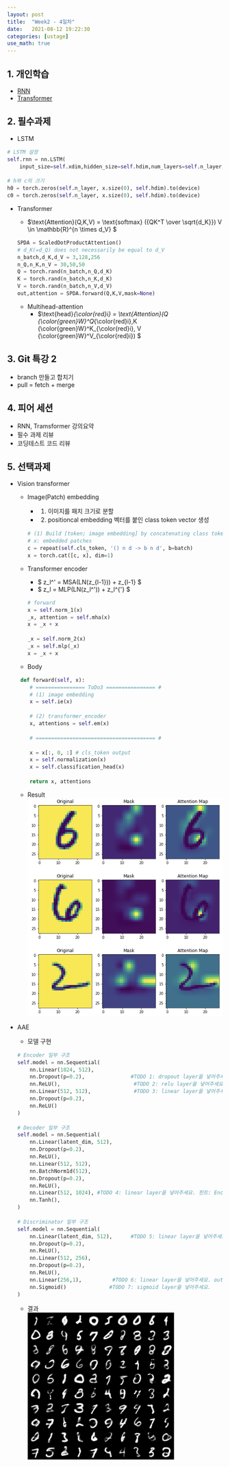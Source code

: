```yaml
---
layout: post
title:  "Week2 - 4일차"
date:   2021-08-12 19:22:30
categories: [ustage]
use_math: true
---
```


## 1. 개인학습
* [RNN](https://kyunghyunlim.github.io/ml_ai/2021/08/12/rnn.html)
* [Transformer](https://kyunghyunlim.github.io/ml_ai/2021/08/12/transformer.html)
	
## 2. 필수과제
* LSTM  

```python
# LSTM 설정
self.rnn = nn.LSTM(
    input_size=self.xdim,hidden_size=self.hdim,num_layers=self.n_layer,batch_first=True)

# h와 c의 크기
h0 = torch.zeros(self.n_layer, x.size(0), self.hdim).to(device)
c0 = torch.zeros(self.n_layer, x.size(0), self.hdim).to(device)
```

* Transformer
    * $\text{Attention}(Q,K,V) = \text{softmax} ({QK^T \over \sqrt{d_K}}) V \in \mathbb{R}^{n \times d_V} $

    
    ```python
    SPDA = ScaledDotProductAttention()
    # d_K(=d_Q) does not necessarily be equal to d_V
    n_batch,d_K,d_V = 3,128,256 
    n_Q,n_K,n_V = 30,50,50
    Q = torch.rand(n_batch,n_Q,d_K)
    K = torch.rand(n_batch,n_K,d_K)
    V = torch.rand(n_batch,n_V,d_V)
    out,attention = SPDA.forward(Q,K,V,mask=None)
    ```

    * Multihead-attention
        * $\text{head}_{\color{red}i} = \text{Attention}(Q {\color{green}W}^Q_{\color{red}i},K {\color{green}W}^K_{\color{red}i}, V {\color{green}W}^V_{\color{red}i}) $

## 3. Git 특강 2
* branch 만들고 합치기
* pull = fetch + merge

## 4. 피어 세션
* RNN, Tramsformer 강의요약
* 필수 과제 리뷰
* 코딩테스트 코드 리뷰

## 5. 선택과제
* Vision transformer
    * Image(Patch) embedding
        * 1. 이미지를 패치 크기로 분할
        * 2. positioncal embedding 벡터를 붙인 class token vector 생성
        ```python
        # (1) Build [token; image embedding] by concatenating class token with image embedding
        # x: embedded patches
        c = repeat(self.cls_token, '() n d -> b n d', b=batch) 
        x = torch.cat([c, x], dim=1)
        ```
    
    * Transformer encoder
        * $ z_l^' = MSA(LN(z_{l-1})) + z_{l-1} $
        * $ z_l = MLP(LN(z_l^')) + z_l^{'} $  

        ```python
        # forward
        x = self.norm_1(x)
        _x, attention = self.mha(x)
        x = _x + x
        
        _x = self.norm_2(x)
        _x = self.mlp(_x)
        x = _x + x
        ```
    
    * Body  
    ```python
     def forward(self, x):
        # ================ ToDo3 ================ #
        # (1) image embedding
        x = self.ie(x)

        # (2) transformer_encoder
        x, attentions = self.em(x)

        # ======================================= #

        x = x[:, 0, :] # cls_token output
        x = self.normalization(x)
        x = self.classification_head(x)

        return x, attentions
    ```

    * Result  
    ![](/assets/image/ustage/w2_day4_1.PNG)

* AAE
    * 모델 구현  
    ```python
    # Encoder 일부 구조
    self.model = nn.Sequential(
        nn.Linear(1024, 512),
        nn.Dropout(p=0.2),               #TODO 1: dropout layer을 넣어주세요
        nn.ReLU(),                        #TODO 2: relu layer을 넣어주세요
        nn.Linear(512, 512),              #TODO 3: linear layer을 넣어주세요 
        nn.Dropout(p=0.2),
        nn.ReLU()
    )
    
    # Decoder 일부 구조
    self.model = nn.Sequential(
        nn.Linear(latent_dim, 512),
        nn.Dropout(p=0.2),
        nn.ReLU(),
        nn.Linear(512, 512),
        nn.BatchNorm1d(512),
        nn.Dropout(p=0.2),
        nn.ReLU(),
        nn.Linear(512, 1024), #TODO 4: linear layer을 넣어주세요. 힌트: Encoder의 첫번째 layer를 주목해주세요.
        nn.Tanh(),
    )
    
    # Discriminator 일부 구조
    self.model = nn.Sequential(
        nn.Linear(latent_dim, 512),      #TODO 5: linear layer을 넣어주세요. 힌트: Decoder의 첫번째 layer을 주목해주세요.
        nn.Dropout(p=0.2),
        nn.ReLU(),
        nn.Linear(512, 256),
        nn.Dropout(p=0.2),
        nn.ReLU(),
        nn.Linear(256,1),          #TODO 6: linear layer을 넣어주세요. output의 dimension은 1입니다.
        nn.Sigmoid()              #TODO 7: sigmoid layer을 넣어주세요.
    )
    ```

    * 결과  
    ![](/assets/image/ustage/w2_day4_2.PNG)